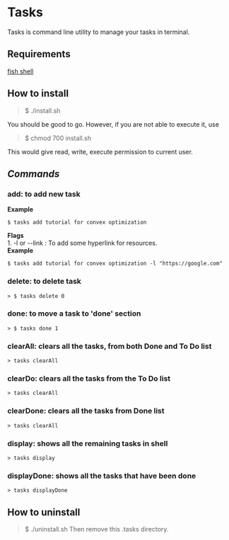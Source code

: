 # Tasks
Tasks is command line utility to manage your tasks in terminal.

## Requirements
[fish shell](https://fishshell.com/)

## How to install
> $ ./install.sh  <br/>

You should be good to go. However, if you are not able to execute it, use       

> $ chmod 700 install.sh  <br/>
 
This would give read, write, execute permission to current user.

## *Commands*
### **add: to add new task**
**Example**     
```fish
$ tasks add tutorial for convex optimization
```
**Flags**       
    1. -l or --link : To add some hyperlink for resources.          
**Example**         
 ```fish
 $ tasks add tutorial for convex optimization -l "https://google.com"
 ```      
    
### delete: to delete task
    > $ tasks delete 0
### done: to move a task to 'done' section
    > $ tasks done 1
### clearAll: clears all the tasks, from both Done and To Do list
    > tasks clearAll
### clearDo: clears all the tasks from the To Do list
    > tasks clearAll
### clearDone: clears all the tasks from Done list
    > tasks clearAll
### display: shows all the remaining tasks in shell
    > tasks display
### displayDone: shows all the tasks that have been done
    > tasks displayDone

## How to uninstall
> $ ./uninstall.sh
Then remove this .tasks directory.